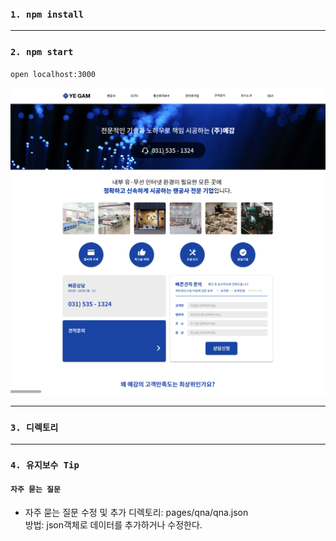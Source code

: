 ### `1. npm install`

---

### `2. npm start`

`open localhost:3000`

![yegam_homepage](./yegam.png)

---


### `3. 디렉토리`

---

### `4. 유지보수 Tip` 



#### `자주 묻는 질문`  
- 자주 묻는 질문 수정 및 추가 
디렉토리: pages/qna/qna.json  
방법: json객체로 데이터를 추가하거나 수정한다.


